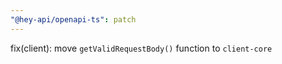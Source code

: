 ```yaml
---
"@hey-api/openapi-ts": patch
---
```


fix(client): move `getValidRequestBody()` function to `client-core`
